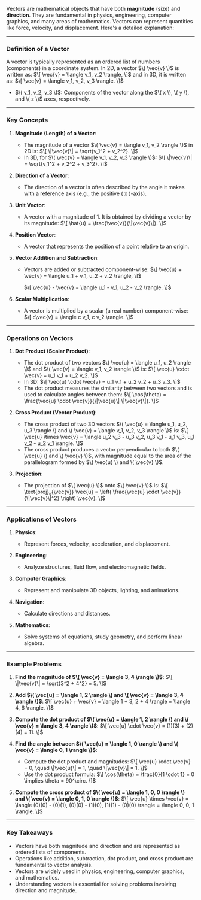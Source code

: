 Vectors are mathematical objects that have both **magnitude** (size) and **direction**. They are fundamental in physics, engineering, computer graphics, and many areas of mathematics. Vectors can represent quantities like force, velocity, and displacement. Here's a detailed explanation:

---

### **Definition of a Vector**

A vector is typically represented as an ordered list of numbers (components) in a coordinate system. In 2D, a vector $\( \vec{v} \)$ is written as:
$\[
\vec{v} = \langle v_1, v_2 \rangle,
\]$
and in 3D, it is written as:
$\[
\vec{v} = \langle v_1, v_2, v_3 \rangle.
\]$
- $\( v_1, v_2, v_3 \)$: Components of the vector along the $\( x \), \( y \), and \( z \)$ axes, respectively.

---

### **Key Concepts**

1. **Magnitude (Length) of a Vector**:
   - The magnitude of a vector $\( \vec{v} = \langle v_1, v_2 \rangle \)$ in 2D is:
     $\[
     \|\vec{v}\| = \sqrt{v_1^2 + v_2^2}.
     \]$
   - In 3D, for $\( \vec{v} = \langle v_1, v_2, v_3 \rangle \)$:
     $\[
     \|\vec{v}\| = \sqrt{v_1^2 + v_2^2 + v_3^2}.
     \]$

2. **Direction of a Vector**:
   - The direction of a vector is often described by the angle it makes with a reference axis (e.g., the positive \( x \)-axis).

3. **Unit Vector**:
   - A vector with a magnitude of 1. It is obtained by dividing a vector by its magnitude:
     $\[
     \hat{u} = \frac{\vec{v}}{\|\vec{v}\|}.
     \]$

4. **Position Vector**:
   - A vector that represents the position of a point relative to an origin.

5. **Vector Addition and Subtraction**:
   - Vectors are added or subtracted component-wise:
     $\[
     \vec{u} + \vec{v} = \langle u_1 + v_1, u_2 + v_2 \rangle,
     \]$
     
     $\[
     \vec{u} - \vec{v} = \langle u_1 - v_1, u_2 - v_2 \rangle.
     \]$

6. **Scalar Multiplication**:
   - A vector is multiplied by a scalar (a real number) component-wise:
     $\[
     c\vec{v} = \langle c v_1, c v_2 \rangle.
     \]$

---

### **Operations on Vectors**

1. **Dot Product (Scalar Product)**:
   - The dot product of two vectors $\( \vec{u} = \langle u_1, u_2 \rangle \)$ and $\( \vec{v} = \langle v_1, v_2 \rangle \)$ is:
     $\[
     \vec{u} \cdot \vec{v} = u_1 v_1 + u_2 v_2.
     \]$
   - In 3D:
     $\[
     \vec{u} \cdot \vec{v} = u_1 v_1 + u_2 v_2 + u_3 v_3.
     \]$
   - The dot product measures the similarity between two vectors and is used to calculate angles between them:
     $\[
     \cos(\theta) = \frac{\vec{u} \cdot \vec{v}}{\|\vec{u}\| \|\vec{v}\|}.
     \]$

2. **Cross Product (Vector Product)**:
   - The cross product of two 3D vectors $\( \vec{u} = \langle u_1, u_2, u_3 \rangle \) and \( \vec{v} = \langle v_1, v_2, v_3 \rangle \)$ is:
     $\[
     \vec{u} \times \vec{v} = \langle u_2 v_3 - u_3 v_2, u_3 v_1 - u_1 v_3, u_1 v_2 - u_2 v_1 \rangle.
     \]$
   - The cross product produces a vector perpendicular to both $\( \vec{u} \) and \( \vec{v} \)$, with magnitude equal to the area of the parallelogram formed by $\( \vec{u} \) and \( \vec{v} \)$.

3. **Projection**:
   - The projection of $\( \vec{u} \)$ onto $\( \vec{v} \)$ is:
     $\[
     \text{proj}_{\vec{v}} \vec{u} = \left( \frac{\vec{u} \cdot \vec{v}}{\|\vec{v}\|^2} \right) \vec{v}.
     \]$

---

### **Applications of Vectors**

1. **Physics**:
   - Represent forces, velocity, acceleration, and displacement.

2. **Engineering**:
   - Analyze structures, fluid flow, and electromagnetic fields.

3. **Computer Graphics**:
   - Represent and manipulate 3D objects, lighting, and animations.

4. **Navigation**:
   - Calculate directions and distances.

5. **Mathematics**:
   - Solve systems of equations, study geometry, and perform linear algebra.

---

### **Example Problems**

1. **Find the magnitude of $\( \vec{v} = \langle 3, 4 \rangle \)$**:
   $\[
   \|\vec{v}\| = \sqrt{3^2 + 4^2} = 5.
   \]$

2. **Add $\( \vec{u} = \langle 1, 2 \rangle \) and \( \vec{v} = \langle 3, 4 \rangle \)$**:
   $\[
   \vec{u} + \vec{v} = \langle 1 + 3, 2 + 4 \rangle = \langle 4, 6 \rangle.
   \]$

3. **Compute the dot product of $\( \vec{u} = \langle 1, 2 \rangle \) and \( \vec{v} = \langle 3, 4 \rangle \)$**:
   $\[
   \vec{u} \cdot \vec{v} = (1)(3) + (2)(4) = 11.
   \]$

4. **Find the angle between $\( \vec{u} = \langle 1, 0 \rangle \) and \( \vec{v} = \langle 0, 1 \rangle \)$**:
   - Compute the dot product and magnitudes:
     $\[
     \vec{u} \cdot \vec{v} = 0, \quad \|\vec{u}\| = 1, \quad \|\vec{v}\| = 1.
     \]$
   - Use the dot product formula:
     $\[
     \cos(\theta) = \frac{0}{1 \cdot 1} = 0 \implies \theta = 90^\circ.
     \]$

5. **Compute the cross product of $\( \vec{u} = \langle 1, 0, 0 \rangle \) and \( \vec{v} = \langle 0, 1, 0 \rangle \)$**:
   $\[
   \vec{u} \times \vec{v} = \langle (0)(0) - (0)(1), (0)(0) - (1)(0), (1)(1) - (0)(0) \rangle = \langle 0, 0, 1 \rangle.
   \]$

---

### **Key Takeaways**
- Vectors have both magnitude and direction and are represented as ordered lists of components.
- Operations like addition, subtraction, dot product, and cross product are fundamental to vector analysis.
- Vectors are widely used in physics, engineering, computer graphics, and mathematics.
- Understanding vectors is essential for solving problems involving direction and magnitude.
